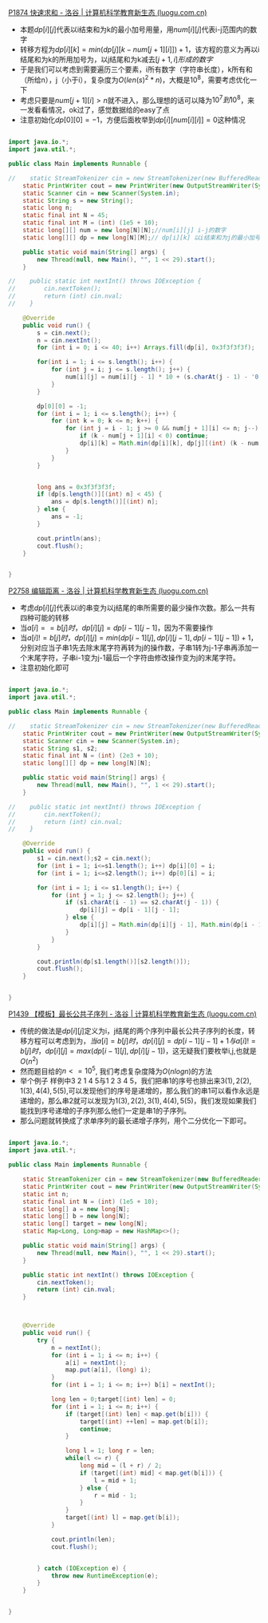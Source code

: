 [P1874 快速求和 - 洛谷 | 计算机科学教育新生态 (luogu.com.cn)](https://www.luogu.com.cn/problem/P1874)

- 本题$dp[i][j]$代表以i结束和为k的最小加号用量，用$num[i][j]$代表i-j范围内的数字
- 转移方程为$dp[i][k] = min(dp[j][k - num[j + 1][i]]) + 1$，该方程的意义为再以i结尾和为k的所用加号为，以j结尾和为k减去$[j + 1, i]形成的数字$
- 于是我们可以考虑到需要遍历三个要素，i所有数字（字符串长度），k所有和（所给n），j（小于i），复杂度为$O(len(s)^2 * n)$，大概是$10^8$，需要考虑优化一下
- 考虑只要是$num[j + 1][i] > n$就不进入，那么理想的话可以降为$10^7到10^8$，来一发看看情况，ok过了，感觉数据给的easy了点
- 注意初始化$dp[0][0] = -1$，方便后面枚举到$dp[i][num[i][i]] = 0$这种情况

```java

import java.io.*;
import java.util.*;

public class Main implements Runnable {

//    static StreamTokenizer cin = new StreamTokenizer(new BufferedReader(new InputStreamReader(System.in)));
    static PrintWriter cout = new PrintWriter(new OutputStreamWriter(System.out));
    static Scanner cin = new Scanner(System.in);
    static String s = new String();
    static long n;
    static final int N = 45;
    static final int M = (int) (1e5 + 10);
    static long[][] num = new long[N][N];//num[i][j] i-j的数字
    static long[][] dp = new long[N][M];// dp[i][k] 以i结束和为j的最小加号用量

    public static void main(String[] args) {
        new Thread(null, new Main(), "", 1 << 29).start();
    }

//    public static int nextInt() throws IOException {
//        cin.nextToken();
//        return (int) cin.nval;
//    }

    @Override
    public void run() {
        s = cin.next();
        n = cin.nextInt();
        for (int i = 0; i <= 40; i++) Arrays.fill(dp[i], 0x3f3f3f3f);

        for(int i = 1; i <= s.length(); i++) {
            for (int j = i; j <= s.length(); j++) {
                num[i][j] = num[i][j - 1] * 10 + (s.charAt(j - 1) - '0');
            }
        }

        dp[0][0] = -1;
        for (int i = 1; i <= s.length(); i++) {
            for (int k = 0; k <= n; k++) {
                for (int j = i - 1; j >= 0 && num[j + 1][i] <= n; j--) {
                    if (k - num[j + 1][i] < 0) continue;
                    dp[i][k] = Math.min(dp[i][k], dp[j][(int) (k - num[j + 1][i])] + 1);
                }
            }
        }


        long ans = 0x3f3f3f3f;
        if (dp[s.length()][(int) n] < 45) {
            ans = dp[s.length()][(int) n];
        } else {
            ans = -1;
        }

        cout.println(ans);
        cout.flush();
    }


}
```

[P2758 编辑距离 - 洛谷 | 计算机科学教育新生态 (luogu.com.cn)](https://www.luogu.com.cn/problem/P2758)

- 考虑$dp[i][j]$代表以i的串变为以j结尾的串所需要的最少操作次数。那么一共有四种可能的转移
- 当$a[i] == b[j]时，dp[i][j] = dp[i - 1][j - 1]$，因为不需要操作
- 当$a[i] != b[j]时，dp[i][j] = min(dp[i - 1][j], dp[i][j - 1],dp[i - 1][j - 1]) + 1$，分别对应当子串1先去除末尾字符再转为j的操作数，子串1转为j-1子串再添加一个末尾字符，子串i-1变为j-1最后一个字符由修改操作变为j的末尾字符。
- 注意初始化即可

```java

import java.io.*;
import java.util.*;

public class Main implements Runnable {

//    static StreamTokenizer cin = new StreamTokenizer(new BufferedReader(new InputStreamReader(System.in)));
    static PrintWriter cout = new PrintWriter(new OutputStreamWriter(System.out));
    static Scanner cin = new Scanner(System.in);
    static String s1, s2;
    static final int N = (int) (2e3 + 10);
    static long[][] dp = new long[N][N];

    public static void main(String[] args) {
        new Thread(null, new Main(), "", 1 << 29).start();
    }

//    public static int nextInt() throws IOException {
//        cin.nextToken();
//        return (int) cin.nval;
//    }

    @Override
    public void run() {
        s1 = cin.next();s2 = cin.next();
        for (int i = 1; i<=s1.length(); i++) dp[i][0] = i;
        for (int i = 1; i<=s2.length(); i++) dp[0][i] = i;

        for (int i = 1; i <= s1.length(); i++) {
            for (int j = 1; j <= s2.length(); j++) {
                if (s1.charAt(i - 1) == s2.charAt(j - 1)) {
                    dp[i][j] = dp[i - 1][j - 1];
                } else {
                    dp[i][j] = Math.min(dp[i][j - 1], Math.min(dp[i - 1][j], dp[i - 1][j - 1])) + 1;
                }
            }
        }

        cout.println(dp[s1.length()][s2.length()]);
        cout.flush();
    }


}
```

[P1439 【模板】最长公共子序列 - 洛谷 | 计算机科学教育新生态 (luogu.com.cn)](https://www.luogu.com.cn/problem/P1439)

- 传统的做法是$dp[i][j]$定义为i，j结尾的两个序列中最长公共子序列的长度，转移方程可以考虑到为，$当a[i] = b[j]时，dp[i][j] = dp[i - 1][j - 1] + 1 与 a[i] != b[j] 时，dp[i][j] = max(dp[i - 1][j], dp[i][j - 1])$，这无疑我们要枚举i,j,也就是$O(n^2)$
- 然而题目给的$n <= 10^5$, 我们考虑复杂度降为$O(nlogn)$的方法
- 举个例子  样例中3 2 1 4 5与1 2 3 4 5，我们把串1的序号也排出来$3(1),2(2),1(3),4(4),5(5)$,可以发现他们的序号是递增的，那么我们的串1可以看作永远是递增的，那么串2就可以发现为$1(3), 2(2),3(1),4(4),5(5)$，我们发现如果我们能找到序号递增的子序列那么他们一定是串1的子序列。
- 那么问题就转换成了求单序列的最长递增子序列，用个二分优化一下即可。 

```java

import java.io.*;
import java.util.*;

public class Main implements Runnable {

    static StreamTokenizer cin = new StreamTokenizer(new BufferedReader(new InputStreamReader(System.in)));
    static PrintWriter cout = new PrintWriter(new OutputStreamWriter(System.out));
    static int n;
    static final int N = (int) (1e5 + 10);
    static long[] a = new long[N];
    static long[] b = new long[N];
    static long[] target = new long[N];
    static Map<Long, Long>map = new HashMap<>();

    public static void main(String[] args) {
        new Thread(null, new Main(), "", 1 << 29).start();
    }

    public static int nextInt() throws IOException {
        cin.nextToken();
        return (int) cin.nval;
    } 



    @Override
    public void run() {
        try {
            n = nextInt();
            for (int i = 1; i <= n; i++) {
                a[i] = nextInt();
                map.put(a[i], (long) i);
            }
            for (int i = 1; i <= n; i++) b[i] = nextInt();

            long len = 0;target[(int) len] = 0;
            for (int i = 1; i <= n; i++) {
                if (target[(int) len] < map.get(b[i])) {
                    target[(int) ++len] = map.get(b[i]);
                    continue;
                }

                long l = 1; long r = len;
                while(l <= r) {
                    long mid = (l + r) / 2;
                    if (target[(int) mid] < map.get(b[i])) {
                        l = mid + 1;
                    } else {
                        r = mid - 1;
                    }
                }
                target[(int) l] = map.get(b[i]);
            }

            cout.println(len);
            cout.flush();


        } catch (IOException e) {
            throw new RuntimeException(e);
        }
    }


}
```

